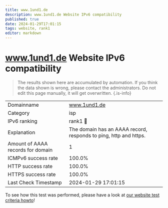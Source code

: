 ```yaml
---
title: www.1und1.de
description: www.1und1.de Website IPv6 compatibility
published: true
date: 2024-01-29T17:01:15
tags: website, rank1
editor: markdown
---
```


# www.1und1.de Website IPv6 compatibility

> The results shown here are accumulated by automation. If you think the data shown is wrong, please contact the administrators. 
> Do not edit this page manually, it will get overwritten.
{.is-info}


|   |   |
| - | - |
| Domainname | www.1und1.de
| Category | isp |
| IPv6 ranking | rank1 :1st_place_medal: |
| Explanation | The domain has an AAAA record, responds to ping, http and https. |
| Amount of AAAA records for domain | 1 |
| ICMPv6 success rate | 100.0%|
| HTTP success rate | 100.0% |
| HTTPS success rate | 100.0% |
| Last Check Timestamp | 2024-01-29 17:01:15 |

To see how this test was performed, please have a look at [our website test criteria howto](/howto/testcriteria/website)!

